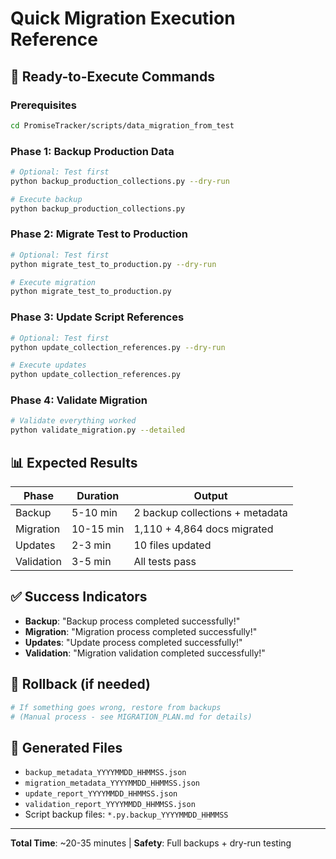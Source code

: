 # Quick Migration Execution Reference

## 🚀 Ready-to-Execute Commands

### Prerequisites
```bash
cd PromiseTracker/scripts/data_migration_from_test
```

### Phase 1: Backup Production Data
```bash
# Optional: Test first
python backup_production_collections.py --dry-run

# Execute backup
python backup_production_collections.py
```

### Phase 2: Migrate Test to Production
```bash
# Optional: Test first
python migrate_test_to_production.py --dry-run

# Execute migration
python migrate_test_to_production.py
```

### Phase 3: Update Script References
```bash
# Optional: Test first
python update_collection_references.py --dry-run

# Execute updates
python update_collection_references.py
```

### Phase 4: Validate Migration
```bash
# Validate everything worked
python validate_migration.py --detailed
```

## 📊 Expected Results

| Phase | Duration | Output |
|-------|----------|--------|
| Backup | 5-10 min | 2 backup collections + metadata |
| Migration | 10-15 min | 1,110 + 4,864 docs migrated |
| Updates | 2-3 min | 10 files updated |
| Validation | 3-5 min | All tests pass |

## ✅ Success Indicators

- **Backup**: "Backup process completed successfully!"
- **Migration**: "Migration process completed successfully!"
- **Updates**: "Update process completed successfully!"
- **Validation**: "Migration validation completed successfully!"

## 🔄 Rollback (if needed)
```bash
# If something goes wrong, restore from backups
# (Manual process - see MIGRATION_PLAN.md for details)
```

## 📁 Generated Files
- `backup_metadata_YYYYMMDD_HHMMSS.json`
- `migration_metadata_YYYYMMDD_HHMMSS.json`
- `update_report_YYYYMMDD_HHMMSS.json`
- `validation_report_YYYYMMDD_HHMMSS.json`
- Script backup files: `*.py.backup_YYYYMMDD_HHMMSS`

---
**Total Time**: ~20-35 minutes | **Safety**: Full backups + dry-run testing 